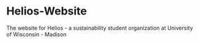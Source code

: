 # Helios-Website
The website for Helios - a sustainability student organization at University of Wisconsin - Madison
